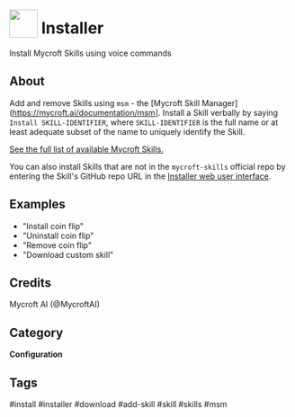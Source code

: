 # <img src='https://rawgithub.com/FortAwesome/Font-Awesome/master/advanced-options/raw-svg/solid/download.svg' card_color='#22a7f0' width='50' height='50' style='vertical-align:bottom'/> Installer
Install Mycroft Skills using voice commands

## About 
Add and remove Skills using `msm` - the [Mycroft Skill Manager](https://mycroft.ai/documentation/msm].  Install a
Skill verbally by saying `Install SKILL-IDENTIFIER`, where `SKILL-IDENTIFIER` is the full name or at least adequate subset of the name to uniquely identify the Skill.  

[See the full list of available Mycroft Skills.](https://mycroft.ai/skills)

You can also install Skills that are not in the `mycroft-skills` official repo by entering the Skill's GitHub repo
URL in the [Installer web user interface](https://home.mycroft.ai/#/skill).

## Examples 
* "Install coin flip"
* "Uninstall coin flip"
* "Remove coin flip"
* "Download custom skill"

## Credits 
Mycroft AI (@MycroftAI)

## Category
**Configuration**

## Tags
#install
#installer
#download
#add-skill
#skill
#skills
#msm

